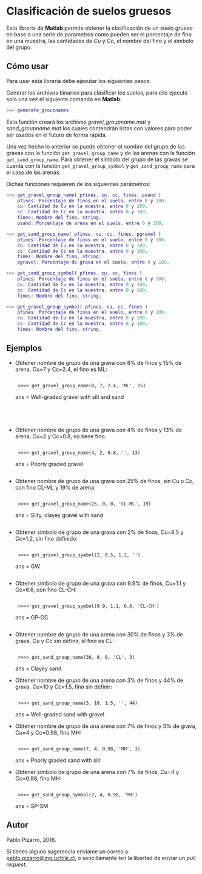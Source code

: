# Clasificación de suelos gruesos
Esta libreria de **Matlab** permite obtener la clasificación de un suelo grueso en base a una serie de parametros como pueden ser el porcentaje de fino en una muestra, las cantidades de *Cu* y *Cc*, el nombre del fino y el símbolo del grupo.

## Cómo usar
Para usar esta librería debe ejecutar los siguientes pasos:

Generar los archivos binarios para clasificar los suelos, para ello ejecute solo una vez el siguiente comando en **Matlab**:
```matlab
>>> generate_groupnames
```

Esta función creará los archivos *gravel_groupname.mat* y *sand_groupname.mat* los cuales contendrán listas con valores para poder ser usados en el futuro de forma rápida.

Una vez hecho lo anterior se puede obtener el nombre del grupo de las gravas con la función `get_gravel_group_name` y de las arenas con la función `get_sand_group_name`. Para obtener el símbolo del grupo de las gravas se cuenta con la función `get_gravel_group_symbol` y `get_sand_group_name` para el caso de las arenas.

Dichas funciones requieren de los siguientes parámetros:

```matlab
>>> get_gravel_group_name( pfines, cu, cc, fines, psand )
    pfines: Porcentaje de finos en el suelo, entre 0 y 100.
    cu: Cantidad de Cu en la muestra, entre 0 y 100.
    cc: Cantidad de Cc en la muestra, entre 0 y 100.
    fines: Nombre del fino, string.
    psand: Porcentaje de arena en el suelo, entre 0 y 100.
```

```matlab
>>> get_sand_group_name( pfines, cu, cc, fines, pgravel )
    pfines: Porcentaje de finos en el suelo, entre 0 y 100.
    cu: Cantidad de Cu en la muestra, entre 0 y 100.
    cc: Cantidad de Cc en la muestra, entre 0 y 100.
    fines: Nombre del fino, string.
    pgravel: Porcentaje de grava en el suelo, entre 0 y 100.
```

```matlab
>>> get_sand_group_symbol( pfines, cu, cc, fines )
    pfines: Porcentaje de finos en el suelo, entre 0 y 100.
    cu: Cantidad de Cu en la muestra, entre 0 y 100.
    cc: Cantidad de Cc en la muestra, entre 0 y 100.
    fines: Nombre del fino, string.
```

```matlab
>>> get_gravel_group_symbol( pfines, cu, cc, fines )
    pfines: Porcentaje de finos en el suelo, entre 0 y 100.
    cu: Cantidad de Cu en la muestra, entre 0 y 100.
    cc: Cantidad de Cc en la muestra, entre 0 y 100.
    fines: Nombre del fino, string.
```

## Ejemplos
- Obtener nombre de grupo de una grava con 8% de finos y 15% de arena, Cu=7 y Cc=2.4, el fino es ML:

    >```matlab
       >>>> get_gravel_group_name(8, 7, 2.4, 'ML', 15)
    ans = Well-graded gravel with silt and sand
    ```




- Obtener nombre de grupo de una grava con 4% de finos y 13% de arena, Cu=2 y Cc=0.8, no tiene fino.

    >```matlab
       >>>> get_gravel_group_name(4, 2, 0.8, '', 13)
    ans = Poorly graded gravel
    ```
 
- Obtener nombre de grupo de una grava con 25% de finos, sin Cu o Cc, con fino CL-ML y 19% de arena:

    >```matlab
       >>>> get_gravel_group_name(25, 0, 0, 'CL-ML', 19)
    ans = Silty, clayey gravel with sand
    ```

- Obtener símbolo de grupo de una grava con 2% de finos, Cu=8.5 y Cc=1.2, sin fino definido:

    >```matlab
       >>>> get_gravel_group_symbol(2, 8.5, 1.2, '')
    ans = GW    
    ```

- Obtener símbolo de grupo de una grava con 9.9% de finos, Cu=1.1 y Cc=6.6, con fino CL-CH:

    >```matlab
       >>>> get_gravel_group_symbol(9.9, 1.1, 6.6, 'CL-CH')
    ans = GP-GC    
    ```

- Obtener nombre de grupo de una arena con 30% de finos y 3% de grava, Cu y Cc sin definir, el fino es CL:

    >```matlab
       >>>> get_sand_group_name(30, 0, 0, 'CL', 3)
    ans = Clayey sand

- Obtener nombre de grupo de una arena con 3% de finos y 44% de grava, Cu=10 y Cc=1.5, fino sin definir:

    >```matlab
       >>>> get_sand_group_name(3, 10, 1.5, '', 44)
    ans = Well-graded sand with gravel

- Obtener nombre de grupo de una arena con 7% de finos y 3% de grava, Cu=4 y Cc=0.98, fino MH:

    >```matlab
       >>>> get_sand_group_name(7, 4, 0.98, 'MH', 3)
    ans = Poorly graded sand with silt
  
- Obtener símbolo de grupo de una arena con 7% de finos, Cu=4 y Cc=0.98, fino MH:

    >```matlab
       >>>> get_sand_group_symbol(7, 4, 0.98, 'MH')
    ans = SP-SM
    
## Autor
Pablo Pizarro, 2016.

Si tienes alguna sugerencia envíame un correo a: [pablo.pizarro@ing.uchile.cl](mailto:pablo.pizarro@ing.uchile.cl), o sencillamente ten la libertad de enviar un _pull request_.
    
